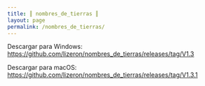 ```yaml
---
title: ║ nombres_de_tierras ║
layout: page
permalink: /nombres_de_tierras/
---
```


Descargar para Windows:
https://github.com/lizeron/nombres_de_tierras/releases/tag/V1.3

Descargar para macOS:
https://github.com/lizeron/nombres_de_tierras/releases/tag/V1.3.1
